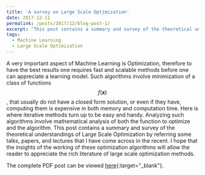 ```yaml
---
title: 'A survey on Large Scale Optimization'
date: 2017-12-11
permalink: /posts/2017/12/blog-post-1/
excerpt: 'This post contains a summary and survey of the theoretical understandings of Large Scale Optimization by referring some talks, papers, and lectures that I have come across in the recent.'
tags:
  - Machine Learning
  - Large Scale Optimization
---
```


A very important aspect of Machine Learning is Optimization, therefore to have the best results one requires fast and scalable methods before one can appreciate a learning model. Such algorithms involve minimization of a class of functions $$f(\mathbf{x})$$, that usually do not have a closed form solution, or even if they have, computing them is expensive in both memory and computation time. Here is where iterative methods turn up to be easy and handy. Analyzing such algorithms involve mathematical analysis of both the function to optimize and the algorithm. This post contains a summary and survey of the theoretical understandings of Large Scale Optimization by referring some talks, papers, and lectures that I have come across in the recent. I hope that the insights of the working of these optimization algorithms will allow the reader to appreciate the rich literature of large scale optimization methods.

The complete PDF post can be viewed [here](\files\largescaleopt.pdf){:target="_blank"}.